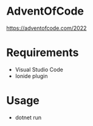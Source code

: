 ﻿# AdventOfCode
https://adventofcode.com/2022

# Requirements
- Visual Studio Code
- Ionide plugin

# Usage
- dotnet run